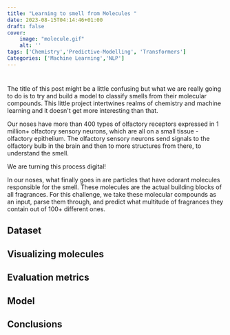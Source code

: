 ```yaml
---
title: "Learning to smell from Molecules "
date: 2023-08-15T04:14:46+01:00
draft: false 
cover:
    image: "molecule.gif"
    alt: ''
tags: ['Chemistry','Predictive-Modelling', 'Transformers']
Categories: ['Machine Learning','NLP']
---
```


#

The title of this post might be a little confusing but what we are really going to do is to try and build a model to classify smells from their molecular compounds. This little project intertwines realms of chemistry and machine learning and it doesn't get more interesting than that. 

Our noses have more than 400 types of olfactory receptors expressed in 1 million+ olfactory sensory neurons, which are all on a small tissue - olfactory epithelium. The olfactory sensory neurons send signals to the olfactory bulb in the brain and then to more structures from there, to understand the smell.

We are turning this process digital!

In our noses, what finally goes in are particles that have odorant molecules responsible for the smell. These molecules are the actual building blocks of all fragrances. For this challenge, we take these molecular compounds as an input, parse them through, and predict what multitude of fragrances they contain out of 100+ different ones.




## Dataset 




## Visualizing molecules 




## Evaluation metrics 




## Model 





## Conclusions



